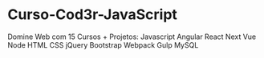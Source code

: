 # Curso-Cod3r-JavaScript
Domine Web com 15 Cursos + Projetos: Javascript Angular React Next Vue Node HTML CSS jQuery Bootstrap Webpack Gulp MySQL
